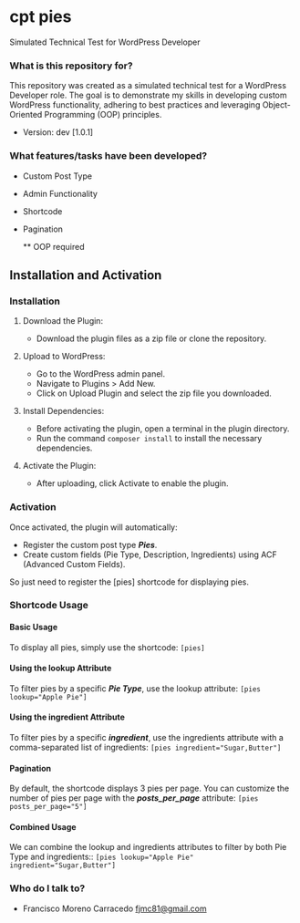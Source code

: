 # cpt pies
Simulated Technical Test for WordPress Developer


### What is this repository for? ###
This repository was created as a simulated technical test for a WordPress Developer role. The goal is to demonstrate my skills in developing custom WordPress functionality, adhering to best practices and leveraging Object-Oriented Programming (OOP) principles.

* Version: dev [1.0.1]

### What features/tasks have been developed? ###

* Custom Post Type
* Admin Functionality
* Shortcode
* Pagination

    ** OOP required

## Installation and Activation ##

### Installation ###

1. Download the Plugin:
    - Download the plugin files as a zip file or clone the repository.

2. Upload to WordPress:
    - Go to the WordPress admin panel.
    - Navigate to Plugins > Add New.
    - Click on Upload Plugin and select the zip file you downloaded.

3. Install Dependencies:
    - Before activating the plugin, open a terminal in the plugin directory.
    - Run the command ```composer install``` to install the necessary dependencies.

4. Activate the Plugin:
    - After uploading, click Activate to enable the plugin.

### Activation ###

Once activated, the plugin will automatically:

* Register the custom post type ***Pies***.
* Create custom fields (Pie Type, Description, Ingredients) using ACF (Advanced Custom Fields).

So just need to register the [pies] shortcode for displaying pies.

### Shortcode Usage ###

#### Basic Usage ####
To display all pies, simply use the shortcode:   ``` [pies] ```

#### Using the lookup Attribute ####
To filter pies by a specific ***Pie Type***, use the lookup attribute:  ``` [pies lookup="Apple Pie"] ```

#### Using the ingredient Attribute ####
To filter pies by a specific ***ingredient***, use the ingredients attribute with a comma-separated list of ingredients:  ``` [pies ingredient="Sugar,Butter"] ```

#### Pagination ####
By default, the shortcode displays 3 pies per page. You can customize the number of pies per page with the ***posts_per_page*** attribute:  ``` [pies posts_per_page="5"] ```

#### Combined Usage ####
We can combine the lookup and ingredients attributes to filter by both Pie Type and ingredients::   ``` [pies lookup="Apple Pie" ingredient="Sugar,Butter"] ```

### Who do I talk to? ###

* Francisco Moreno Carracedo <fjmc81@gmail.com>
